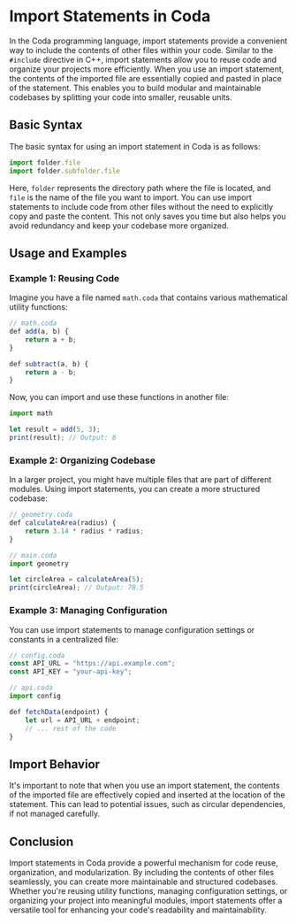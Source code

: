# Import Statements in Coda

In the Coda programming language, import statements provide a convenient way to include the contents of other files within your code. Similar to the `#include` directive in C++, import statements allow you to reuse code and organize your projects more efficiently. When you use an import statement, the contents of the imported file are essentially copied and pasted in place of the statement. This enables you to build modular and maintainable codebases by splitting your code into smaller, reusable units.

## Basic Syntax

The basic syntax for using an import statement in Coda is as follows:

```js
import folder.file
import folder.subfolder.file
```

Here, `folder` represents the directory path where the file is located, and `file` is the name of the file you want to import. You can use import statements to include code from other files without the need to explicitly copy and paste the content. This not only saves you time but also helps you avoid redundancy and keep your codebase more organized.

## Usage and Examples

### Example 1: Reusing Code

Imagine you have a file named `math.coda` that contains various mathematical utility functions:

```js
// math.coda
def add(a, b) {
    return a + b;
}

def subtract(a, b) {
    return a - b;
}
```

Now, you can import and use these functions in another file:

```js
import math

let result = add(5, 3);
print(result); // Output: 8
```

### Example 2: Organizing Codebase

In a larger project, you might have multiple files that are part of different modules. Using import statements, you can create a more structured codebase:

```js
// geometry.coda
def calculateArea(radius) {
    return 3.14 * radius * radius;
}
```

```js
// main.coda
import geometry

let circleArea = calculateArea(5);
print(circleArea); // Output: 78.5
```

### Example 3: Managing Configuration

You can use import statements to manage configuration settings or constants in a centralized file:

```js
// config.coda
const API_URL = "https://api.example.com";
const API_KEY = "your-api-key";
```

```js
// api.coda
import config

def fetchData(endpoint) {
    let url = API_URL + endpoint;
    // ... rest of the code
}
```

## Import Behavior

It's important to note that when you use an import statement, the contents of the imported file are effectively copied and inserted at the location of the statement. This can lead to potential issues, such as circular dependencies, if not managed carefully.

## Conclusion

Import statements in Coda provide a powerful mechanism for code reuse, organization, and modularization. By including the contents of other files seamlessly, you can create more maintainable and structured codebases. Whether you're reusing utility functions, managing configuration settings, or organizing your project into meaningful modules, import statements offer a versatile tool for enhancing your code's readability and maintainability.